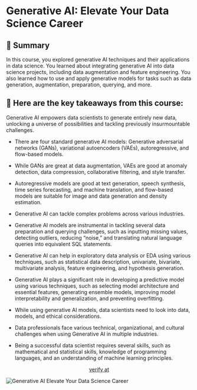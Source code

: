 # Generative AI: Elevate Your Data Science Career

## 📄 Summary 

In this course, you explored generative AI techniques and their applications in data science. You learned about integrating generative AI into data science projects, including data augmentation and feature engineering. You also learned how to use and apply generative models for tasks such as data generation, augmentation, preparation, querying, and more. 

## 📄 Here are the key takeaways from this course: 

Generative AI empowers data scientists to generate entirely new data, unlocking a universe of possibilities and tackling previously insurmountable challenges.
- There are four standard generative AI models: Generative adversarial networks (GANs), variational autoencoders (VAEs), autoregressive, and flow-based models.  

- While GANs are great at data augmentation, VAEs are good at anomaly detection, data compression, collaborative filtering, and style transfer. 

- Autoregressive models are good at text generation, speech synthesis, time series forecasting, and machine translation, and flow-based models are suitable for image and data generation and density estimation.  

- Generative AI can tackle complex problems across various industries. 

- Generative AI models are instrumental in tackling several data preparation and querying challenges, such as inputting missing values, detecting outliers, reducing “noise,” and translating natural language queries into equivalent SQL statements. 

- Generative AI can help in exploratory data analysis or EDA using various techniques, such as statistical data description, univariate, bivariate, multivariate analysis, feature engineering, and hypothesis generation. 

- Generative AI plays a significant role in developing a predictive model using various techniques, such as selecting model architecture and essential features, generating ensemble models, improving model interpretability and generalization, and preventing overfitting.

- While using generative AI models, data scientists need to look into data, models, and ethical considerations.

- Data professionals face various technical, organizational, and cultural challenges when using Generative AI in multiple industries. 

- Being a successful data scientist requires several skills, such as mathematical and statistical skills, knowledge of programming languages, and an understanding of machine learning principles.

<p align="middle">
  <a href="https://www.coursera.org/account/accomplishments/verify/1YYW9IKLGQ0G">
    verify at
  </a>

  ![Generative AI Elevate Your Data Science Career](https://github.com/user-attachments/assets/4e37f9c1-a721-494a-b42d-ccf10fdeacb7)

</p>
